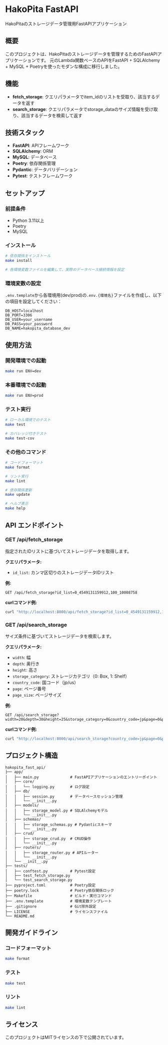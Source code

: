 # HakoPita FastAPI

HakoPitaのストレージデータ管理用FastAPIアプリケーション

## 概要

このプロジェクトは、HakoPitaのストレージデータを管理するためのFastAPIアプリケーションです。
元のLambda関数ベースのAPIをFastAPI + SQLAlchemy + MySQL + Poetryを使ったモダンな構成に移行しました。

## 機能

- **fetch_storage**: クエリパラメータでitem_idのリストを受取り、該当するデータを返す
- **search_storage**: クエリパラメータでstorage_dataのサイズ情報を受け取り、該当するデータを検索して返す

## 技術スタック

- **FastAPI**: APIフレームワーク
- **SQLAlchemy**: ORM
- **MySQL**: データベース
- **Poetry**: 依存関係管理
- **Pydantic**: データバリデーション
- **Pytest**: テストフレームワーク

## セットアップ

### 前提条件

- Python 3.11以上
- Poetry
- MySQL

### インストール

```bash
# 依存関係をインストール
make install

# 各環境変数ファイルを編集して、実際のデータベース接続情報を設定
```

### 環境変数の設定

`.env.template`から各環境用(dev/prod)の`.env.{環境名}`ファイルを作成し、以下の項目を設定してください：

```env
DB_HOST=localhost
DB_PORT=3306
DB_USER=your_username
DB_PASS=your_password
DB_NAME=hakopita_database_dev
```

## 使用方法

### 開発環境での起動

```bash
make run ENV=dev
```

### 本番環境での起動

```bash
make run ENV=prod
```

### テスト実行

```bash
# ローカル環境でのテスト
make test

# カバレッジ付きテスト
make test-cov
```

### その他のコマンド

```bash
# コードフォーマット
make format

# リント実行
make lint

# 依存関係更新
make update

# ヘルプ表示
make help
```

## API エンドポイント

### GET /api/fetch_storage
指定されたIDリストに基づいてストレージデータを取得します。

**クエリパラメータ:**
- `id_list`: カンマ区切りのストレージデータIDリスト

**例:**
```
GET /api/fetch_storage?id_list=0_4549131159912,100_10008758
```

**curlコマンド例:**
```bash
curl "http://localhost:8000/api/fetch_storage?id_list=0_4549131159912,100_10008758"
```

### GET /api/search_storage
サイズ条件に基づいてストレージデータを検索します。

**クエリパラメータ:**
- `width`: 幅
- `depth`: 奥行き
- `height`: 高さ
- `storage_category`: ストレージカテゴリ（0: Box, 1: Shelf）
- `country_code`: 国コード（jp/us）
- `page`: ページ番号
- `page_size`: ページサイズ

**例:**
```
GET /api/search_storage?width=20&depth=30&height=25&storage_category=0&country_code=jp&page=0&page_size=10
```

**curlコマンド例:**
```bash
curl "http://localhost:8000/api/search_storage?country_code=jp&page=0&page_size=2000&storage_category=0&use_width_range=true&width_lower_limit=10&width_upper_limit=20"
```

## プロジェクト構造

```
hakopita_fast_api/
├── app/
│   ├── main.py              # FastAPIアプリケーションのエントリーポイント
│   ├── core/
│   │   └── logging.py       # ログ設定
│   ├── db/
│   │   ├── session.py       # データベースセッション管理
│   │   └── __init__.py
│   ├── models/
│   │   ├── storage_model.py # SQLAlchemyモデル
│   │   └── __init__.py
│   ├── schemas/
│   │   ├── storage_schemas.py # Pydanticスキーマ
│   │   └── __init__.py
│   ├── crud/
│   │   ├── storage_crud.py  # CRUD操作
│   │   └── __init__.py
│   ├── routers/
│   │   ├── storage_router.py # APIルーター
│   │   └── __init__.py
│   └── __init__.py
├── tests/
│   ├── conftest.py          # Pytest設定
│   ├── test_fetch_storage.py
│   └── test_search_storage.py
├── pyproject.toml           # Poetry設定
├── poetry.lock              # Poetry依存関係ロック
├── Makefile                 # ビルド・実行コマンド
├── .env.template            # 環境変数テンプレート
├── .gitignore               # Git除外設定
├── LICENSE                  # ライセンスファイル
└── README.md
```

## 開発ガイドライン

### コードフォーマット

```bash
make format
```

### テスト

```bash
make test
```

### リント

```bash
make lint
```

## ライセンス

このプロジェクトはMITライセンスの下で公開されています。 